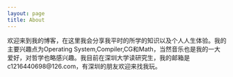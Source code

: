```yaml
---
layout: page
title: About
---
```


<p class="message">
  欢迎来到我的博客，在这里我会分享我平时的所学的知识以及个人人生体验。我的主要兴趣点为Operating System,Compiler,CG和Math，当然音乐也是我的一大爱好，对哲学也略感兴趣。我目前在深圳大学读研究生，我的邮箱是c1216440698@126.com，有深圳的朋友欢迎来找我玩。
</p>
